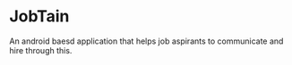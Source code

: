 # JobTain
An android baesd application that helps job aspirants to communicate and hire through this.
